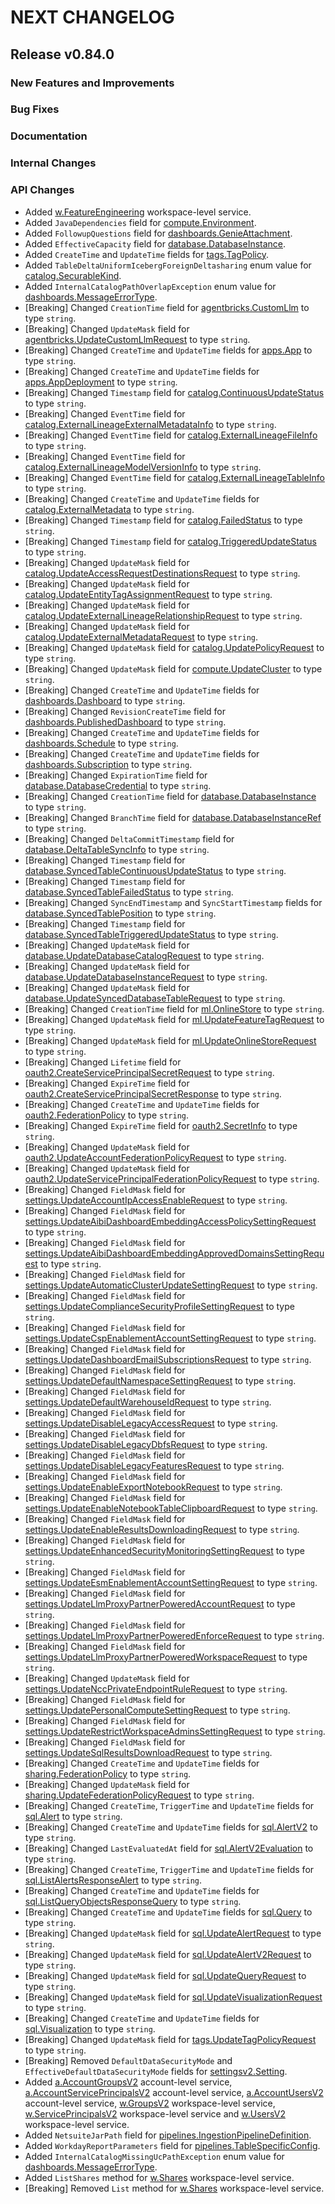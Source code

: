 # NEXT CHANGELOG

## Release v0.84.0

### New Features and Improvements

### Bug Fixes

### Documentation

### Internal Changes

### API Changes
* Added [w.FeatureEngineering](https://pkg.go.dev/github.com/databricks/databricks-sdk-go/service/ml#FeatureEngineeringAPI) workspace-level service.
* Added `JavaDependencies` field for [compute.Environment](https://pkg.go.dev/github.com/databricks/databricks-sdk-go/service/compute#Environment).
* Added `FollowupQuestions` field for [dashboards.GenieAttachment](https://pkg.go.dev/github.com/databricks/databricks-sdk-go/service/dashboards#GenieAttachment).
* Added `EffectiveCapacity` field for [database.DatabaseInstance](https://pkg.go.dev/github.com/databricks/databricks-sdk-go/service/database#DatabaseInstance).
* Added `CreateTime` and `UpdateTime` fields for [tags.TagPolicy](https://pkg.go.dev/github.com/databricks/databricks-sdk-go/service/tags#TagPolicy).
* Added `TableDeltaUniformIcebergForeignDeltasharing` enum value for [catalog.SecurableKind](https://pkg.go.dev/github.com/databricks/databricks-sdk-go/service/catalog#SecurableKind).
* Added `InternalCatalogPathOverlapException` enum value for [dashboards.MessageErrorType](https://pkg.go.dev/github.com/databricks/databricks-sdk-go/service/dashboards#MessageErrorType).
* [Breaking] Changed `CreationTime` field for [agentbricks.CustomLlm](https://pkg.go.dev/github.com/databricks/databricks-sdk-go/service/agentbricks#CustomLlm) to type `string`.
* [Breaking] Changed `UpdateMask` field for [agentbricks.UpdateCustomLlmRequest](https://pkg.go.dev/github.com/databricks/databricks-sdk-go/service/agentbricks#UpdateCustomLlmRequest) to type `string`.
* [Breaking] Changed `CreateTime` and `UpdateTime` fields for [apps.App](https://pkg.go.dev/github.com/databricks/databricks-sdk-go/service/apps#App) to type `string`.
* [Breaking] Changed `CreateTime` and `UpdateTime` fields for [apps.AppDeployment](https://pkg.go.dev/github.com/databricks/databricks-sdk-go/service/apps#AppDeployment) to type `string`.
* [Breaking] Changed `Timestamp` field for [catalog.ContinuousUpdateStatus](https://pkg.go.dev/github.com/databricks/databricks-sdk-go/service/catalog#ContinuousUpdateStatus) to type `string`.
* [Breaking] Changed `EventTime` field for [catalog.ExternalLineageExternalMetadataInfo](https://pkg.go.dev/github.com/databricks/databricks-sdk-go/service/catalog#ExternalLineageExternalMetadataInfo) to type `string`.
* [Breaking] Changed `EventTime` field for [catalog.ExternalLineageFileInfo](https://pkg.go.dev/github.com/databricks/databricks-sdk-go/service/catalog#ExternalLineageFileInfo) to type `string`.
* [Breaking] Changed `EventTime` field for [catalog.ExternalLineageModelVersionInfo](https://pkg.go.dev/github.com/databricks/databricks-sdk-go/service/catalog#ExternalLineageModelVersionInfo) to type `string`.
* [Breaking] Changed `EventTime` field for [catalog.ExternalLineageTableInfo](https://pkg.go.dev/github.com/databricks/databricks-sdk-go/service/catalog#ExternalLineageTableInfo) to type `string`.
* [Breaking] Changed `CreateTime` and `UpdateTime` fields for [catalog.ExternalMetadata](https://pkg.go.dev/github.com/databricks/databricks-sdk-go/service/catalog#ExternalMetadata) to type `string`.
* [Breaking] Changed `Timestamp` field for [catalog.FailedStatus](https://pkg.go.dev/github.com/databricks/databricks-sdk-go/service/catalog#FailedStatus) to type `string`.
* [Breaking] Changed `Timestamp` field for [catalog.TriggeredUpdateStatus](https://pkg.go.dev/github.com/databricks/databricks-sdk-go/service/catalog#TriggeredUpdateStatus) to type `string`.
* [Breaking] Changed `UpdateMask` field for [catalog.UpdateAccessRequestDestinationsRequest](https://pkg.go.dev/github.com/databricks/databricks-sdk-go/service/catalog#UpdateAccessRequestDestinationsRequest) to type `string`.
* [Breaking] Changed `UpdateMask` field for [catalog.UpdateEntityTagAssignmentRequest](https://pkg.go.dev/github.com/databricks/databricks-sdk-go/service/catalog#UpdateEntityTagAssignmentRequest) to type `string`.
* [Breaking] Changed `UpdateMask` field for [catalog.UpdateExternalLineageRelationshipRequest](https://pkg.go.dev/github.com/databricks/databricks-sdk-go/service/catalog#UpdateExternalLineageRelationshipRequest) to type `string`.
* [Breaking] Changed `UpdateMask` field for [catalog.UpdateExternalMetadataRequest](https://pkg.go.dev/github.com/databricks/databricks-sdk-go/service/catalog#UpdateExternalMetadataRequest) to type `string`.
* [Breaking] Changed `UpdateMask` field for [catalog.UpdatePolicyRequest](https://pkg.go.dev/github.com/databricks/databricks-sdk-go/service/catalog#UpdatePolicyRequest) to type `string`.
* [Breaking] Changed `UpdateMask` field for [compute.UpdateCluster](https://pkg.go.dev/github.com/databricks/databricks-sdk-go/service/compute#UpdateCluster) to type `string`.
* [Breaking] Changed `CreateTime` and `UpdateTime` fields for [dashboards.Dashboard](https://pkg.go.dev/github.com/databricks/databricks-sdk-go/service/dashboards#Dashboard) to type `string`.
* [Breaking] Changed `RevisionCreateTime` field for [dashboards.PublishedDashboard](https://pkg.go.dev/github.com/databricks/databricks-sdk-go/service/dashboards#PublishedDashboard) to type `string`.
* [Breaking] Changed `CreateTime` and `UpdateTime` fields for [dashboards.Schedule](https://pkg.go.dev/github.com/databricks/databricks-sdk-go/service/dashboards#Schedule) to type `string`.
* [Breaking] Changed `CreateTime` and `UpdateTime` fields for [dashboards.Subscription](https://pkg.go.dev/github.com/databricks/databricks-sdk-go/service/dashboards#Subscription) to type `string`.
* [Breaking] Changed `ExpirationTime` field for [database.DatabaseCredential](https://pkg.go.dev/github.com/databricks/databricks-sdk-go/service/database#DatabaseCredential) to type `string`.
* [Breaking] Changed `CreationTime` field for [database.DatabaseInstance](https://pkg.go.dev/github.com/databricks/databricks-sdk-go/service/database#DatabaseInstance) to type `string`.
* [Breaking] Changed `BranchTime` field for [database.DatabaseInstanceRef](https://pkg.go.dev/github.com/databricks/databricks-sdk-go/service/database#DatabaseInstanceRef) to type `string`.
* [Breaking] Changed `DeltaCommitTimestamp` field for [database.DeltaTableSyncInfo](https://pkg.go.dev/github.com/databricks/databricks-sdk-go/service/database#DeltaTableSyncInfo) to type `string`.
* [Breaking] Changed `Timestamp` field for [database.SyncedTableContinuousUpdateStatus](https://pkg.go.dev/github.com/databricks/databricks-sdk-go/service/database#SyncedTableContinuousUpdateStatus) to type `string`.
* [Breaking] Changed `Timestamp` field for [database.SyncedTableFailedStatus](https://pkg.go.dev/github.com/databricks/databricks-sdk-go/service/database#SyncedTableFailedStatus) to type `string`.
* [Breaking] Changed `SyncEndTimestamp` and `SyncStartTimestamp` fields for [database.SyncedTablePosition](https://pkg.go.dev/github.com/databricks/databricks-sdk-go/service/database#SyncedTablePosition) to type `string`.
* [Breaking] Changed `Timestamp` field for [database.SyncedTableTriggeredUpdateStatus](https://pkg.go.dev/github.com/databricks/databricks-sdk-go/service/database#SyncedTableTriggeredUpdateStatus) to type `string`.
* [Breaking] Changed `UpdateMask` field for [database.UpdateDatabaseCatalogRequest](https://pkg.go.dev/github.com/databricks/databricks-sdk-go/service/database#UpdateDatabaseCatalogRequest) to type `string`.
* [Breaking] Changed `UpdateMask` field for [database.UpdateDatabaseInstanceRequest](https://pkg.go.dev/github.com/databricks/databricks-sdk-go/service/database#UpdateDatabaseInstanceRequest) to type `string`.
* [Breaking] Changed `UpdateMask` field for [database.UpdateSyncedDatabaseTableRequest](https://pkg.go.dev/github.com/databricks/databricks-sdk-go/service/database#UpdateSyncedDatabaseTableRequest) to type `string`.
* [Breaking] Changed `CreationTime` field for [ml.OnlineStore](https://pkg.go.dev/github.com/databricks/databricks-sdk-go/service/ml#OnlineStore) to type `string`.
* [Breaking] Changed `UpdateMask` field for [ml.UpdateFeatureTagRequest](https://pkg.go.dev/github.com/databricks/databricks-sdk-go/service/ml#UpdateFeatureTagRequest) to type `string`.
* [Breaking] Changed `UpdateMask` field for [ml.UpdateOnlineStoreRequest](https://pkg.go.dev/github.com/databricks/databricks-sdk-go/service/ml#UpdateOnlineStoreRequest) to type `string`.
* [Breaking] Changed `Lifetime` field for [oauth2.CreateServicePrincipalSecretRequest](https://pkg.go.dev/github.com/databricks/databricks-sdk-go/service/oauth2#CreateServicePrincipalSecretRequest) to type `string`.
* [Breaking] Changed `ExpireTime` field for [oauth2.CreateServicePrincipalSecretResponse](https://pkg.go.dev/github.com/databricks/databricks-sdk-go/service/oauth2#CreateServicePrincipalSecretResponse) to type `string`.
* [Breaking] Changed `CreateTime` and `UpdateTime` fields for [oauth2.FederationPolicy](https://pkg.go.dev/github.com/databricks/databricks-sdk-go/service/oauth2#FederationPolicy) to type `string`.
* [Breaking] Changed `ExpireTime` field for [oauth2.SecretInfo](https://pkg.go.dev/github.com/databricks/databricks-sdk-go/service/oauth2#SecretInfo) to type `string`.
* [Breaking] Changed `UpdateMask` field for [oauth2.UpdateAccountFederationPolicyRequest](https://pkg.go.dev/github.com/databricks/databricks-sdk-go/service/oauth2#UpdateAccountFederationPolicyRequest) to type `string`.
* [Breaking] Changed `UpdateMask` field for [oauth2.UpdateServicePrincipalFederationPolicyRequest](https://pkg.go.dev/github.com/databricks/databricks-sdk-go/service/oauth2#UpdateServicePrincipalFederationPolicyRequest) to type `string`.
* [Breaking] Changed `FieldMask` field for [settings.UpdateAccountIpAccessEnableRequest](https://pkg.go.dev/github.com/databricks/databricks-sdk-go/service/settings#UpdateAccountIpAccessEnableRequest) to type `string`.
* [Breaking] Changed `FieldMask` field for [settings.UpdateAibiDashboardEmbeddingAccessPolicySettingRequest](https://pkg.go.dev/github.com/databricks/databricks-sdk-go/service/settings#UpdateAibiDashboardEmbeddingAccessPolicySettingRequest) to type `string`.
* [Breaking] Changed `FieldMask` field for [settings.UpdateAibiDashboardEmbeddingApprovedDomainsSettingRequest](https://pkg.go.dev/github.com/databricks/databricks-sdk-go/service/settings#UpdateAibiDashboardEmbeddingApprovedDomainsSettingRequest) to type `string`.
* [Breaking] Changed `FieldMask` field for [settings.UpdateAutomaticClusterUpdateSettingRequest](https://pkg.go.dev/github.com/databricks/databricks-sdk-go/service/settings#UpdateAutomaticClusterUpdateSettingRequest) to type `string`.
* [Breaking] Changed `FieldMask` field for [settings.UpdateComplianceSecurityProfileSettingRequest](https://pkg.go.dev/github.com/databricks/databricks-sdk-go/service/settings#UpdateComplianceSecurityProfileSettingRequest) to type `string`.
* [Breaking] Changed `FieldMask` field for [settings.UpdateCspEnablementAccountSettingRequest](https://pkg.go.dev/github.com/databricks/databricks-sdk-go/service/settings#UpdateCspEnablementAccountSettingRequest) to type `string`.
* [Breaking] Changed `FieldMask` field for [settings.UpdateDashboardEmailSubscriptionsRequest](https://pkg.go.dev/github.com/databricks/databricks-sdk-go/service/settings#UpdateDashboardEmailSubscriptionsRequest) to type `string`.
* [Breaking] Changed `FieldMask` field for [settings.UpdateDefaultNamespaceSettingRequest](https://pkg.go.dev/github.com/databricks/databricks-sdk-go/service/settings#UpdateDefaultNamespaceSettingRequest) to type `string`.
* [Breaking] Changed `FieldMask` field for [settings.UpdateDefaultWarehouseIdRequest](https://pkg.go.dev/github.com/databricks/databricks-sdk-go/service/settings#UpdateDefaultWarehouseIdRequest) to type `string`.
* [Breaking] Changed `FieldMask` field for [settings.UpdateDisableLegacyAccessRequest](https://pkg.go.dev/github.com/databricks/databricks-sdk-go/service/settings#UpdateDisableLegacyAccessRequest) to type `string`.
* [Breaking] Changed `FieldMask` field for [settings.UpdateDisableLegacyDbfsRequest](https://pkg.go.dev/github.com/databricks/databricks-sdk-go/service/settings#UpdateDisableLegacyDbfsRequest) to type `string`.
* [Breaking] Changed `FieldMask` field for [settings.UpdateDisableLegacyFeaturesRequest](https://pkg.go.dev/github.com/databricks/databricks-sdk-go/service/settings#UpdateDisableLegacyFeaturesRequest) to type `string`.
* [Breaking] Changed `FieldMask` field for [settings.UpdateEnableExportNotebookRequest](https://pkg.go.dev/github.com/databricks/databricks-sdk-go/service/settings#UpdateEnableExportNotebookRequest) to type `string`.
* [Breaking] Changed `FieldMask` field for [settings.UpdateEnableNotebookTableClipboardRequest](https://pkg.go.dev/github.com/databricks/databricks-sdk-go/service/settings#UpdateEnableNotebookTableClipboardRequest) to type `string`.
* [Breaking] Changed `FieldMask` field for [settings.UpdateEnableResultsDownloadingRequest](https://pkg.go.dev/github.com/databricks/databricks-sdk-go/service/settings#UpdateEnableResultsDownloadingRequest) to type `string`.
* [Breaking] Changed `FieldMask` field for [settings.UpdateEnhancedSecurityMonitoringSettingRequest](https://pkg.go.dev/github.com/databricks/databricks-sdk-go/service/settings#UpdateEnhancedSecurityMonitoringSettingRequest) to type `string`.
* [Breaking] Changed `FieldMask` field for [settings.UpdateEsmEnablementAccountSettingRequest](https://pkg.go.dev/github.com/databricks/databricks-sdk-go/service/settings#UpdateEsmEnablementAccountSettingRequest) to type `string`.
* [Breaking] Changed `FieldMask` field for [settings.UpdateLlmProxyPartnerPoweredAccountRequest](https://pkg.go.dev/github.com/databricks/databricks-sdk-go/service/settings#UpdateLlmProxyPartnerPoweredAccountRequest) to type `string`.
* [Breaking] Changed `FieldMask` field for [settings.UpdateLlmProxyPartnerPoweredEnforceRequest](https://pkg.go.dev/github.com/databricks/databricks-sdk-go/service/settings#UpdateLlmProxyPartnerPoweredEnforceRequest) to type `string`.
* [Breaking] Changed `FieldMask` field for [settings.UpdateLlmProxyPartnerPoweredWorkspaceRequest](https://pkg.go.dev/github.com/databricks/databricks-sdk-go/service/settings#UpdateLlmProxyPartnerPoweredWorkspaceRequest) to type `string`.
* [Breaking] Changed `UpdateMask` field for [settings.UpdateNccPrivateEndpointRuleRequest](https://pkg.go.dev/github.com/databricks/databricks-sdk-go/service/settings#UpdateNccPrivateEndpointRuleRequest) to type `string`.
* [Breaking] Changed `FieldMask` field for [settings.UpdatePersonalComputeSettingRequest](https://pkg.go.dev/github.com/databricks/databricks-sdk-go/service/settings#UpdatePersonalComputeSettingRequest) to type `string`.
* [Breaking] Changed `FieldMask` field for [settings.UpdateRestrictWorkspaceAdminsSettingRequest](https://pkg.go.dev/github.com/databricks/databricks-sdk-go/service/settings#UpdateRestrictWorkspaceAdminsSettingRequest) to type `string`.
* [Breaking] Changed `FieldMask` field for [settings.UpdateSqlResultsDownloadRequest](https://pkg.go.dev/github.com/databricks/databricks-sdk-go/service/settings#UpdateSqlResultsDownloadRequest) to type `string`.
* [Breaking] Changed `CreateTime` and `UpdateTime` fields for [sharing.FederationPolicy](https://pkg.go.dev/github.com/databricks/databricks-sdk-go/service/sharing#FederationPolicy) to type `string`.
* [Breaking] Changed `UpdateMask` field for [sharing.UpdateFederationPolicyRequest](https://pkg.go.dev/github.com/databricks/databricks-sdk-go/service/sharing#UpdateFederationPolicyRequest) to type `string`.
* [Breaking] Changed `CreateTime`, `TriggerTime` and `UpdateTime` fields for [sql.Alert](https://pkg.go.dev/github.com/databricks/databricks-sdk-go/service/sql#Alert) to type `string`.
* [Breaking] Changed `CreateTime` and `UpdateTime` fields for [sql.AlertV2](https://pkg.go.dev/github.com/databricks/databricks-sdk-go/service/sql#AlertV2) to type `string`.
* [Breaking] Changed `LastEvaluatedAt` field for [sql.AlertV2Evaluation](https://pkg.go.dev/github.com/databricks/databricks-sdk-go/service/sql#AlertV2Evaluation) to type `string`.
* [Breaking] Changed `CreateTime`, `TriggerTime` and `UpdateTime` fields for [sql.ListAlertsResponseAlert](https://pkg.go.dev/github.com/databricks/databricks-sdk-go/service/sql#ListAlertsResponseAlert) to type `string`.
* [Breaking] Changed `CreateTime` and `UpdateTime` fields for [sql.ListQueryObjectsResponseQuery](https://pkg.go.dev/github.com/databricks/databricks-sdk-go/service/sql#ListQueryObjectsResponseQuery) to type `string`.
* [Breaking] Changed `CreateTime` and `UpdateTime` fields for [sql.Query](https://pkg.go.dev/github.com/databricks/databricks-sdk-go/service/sql#Query) to type `string`.
* [Breaking] Changed `UpdateMask` field for [sql.UpdateAlertRequest](https://pkg.go.dev/github.com/databricks/databricks-sdk-go/service/sql#UpdateAlertRequest) to type `string`.
* [Breaking] Changed `UpdateMask` field for [sql.UpdateAlertV2Request](https://pkg.go.dev/github.com/databricks/databricks-sdk-go/service/sql#UpdateAlertV2Request) to type `string`.
* [Breaking] Changed `UpdateMask` field for [sql.UpdateQueryRequest](https://pkg.go.dev/github.com/databricks/databricks-sdk-go/service/sql#UpdateQueryRequest) to type `string`.
* [Breaking] Changed `UpdateMask` field for [sql.UpdateVisualizationRequest](https://pkg.go.dev/github.com/databricks/databricks-sdk-go/service/sql#UpdateVisualizationRequest) to type `string`.
* [Breaking] Changed `CreateTime` and `UpdateTime` fields for [sql.Visualization](https://pkg.go.dev/github.com/databricks/databricks-sdk-go/service/sql#Visualization) to type `string`.
* [Breaking] Changed `UpdateMask` field for [tags.UpdateTagPolicyRequest](https://pkg.go.dev/github.com/databricks/databricks-sdk-go/service/tags#UpdateTagPolicyRequest) to type `string`.
* [Breaking] Removed `DefaultDataSecurityMode` and `EffectiveDefaultDataSecurityMode` fields for [settingsv2.Setting](https://pkg.go.dev/github.com/databricks/databricks-sdk-go/service/settingsv2#Setting).
* Added [a.AccountGroupsV2](https://pkg.go.dev/github.com/databricks/databricks-sdk-go/service/iam#AccountGroupsV2API) account-level service, [a.AccountServicePrincipalsV2](https://pkg.go.dev/github.com/databricks/databricks-sdk-go/service/iam#AccountServicePrincipalsV2API) account-level service, [a.AccountUsersV2](https://pkg.go.dev/github.com/databricks/databricks-sdk-go/service/iam#AccountUsersV2API) account-level service, [w.GroupsV2](https://pkg.go.dev/github.com/databricks/databricks-sdk-go/service/iam#GroupsV2API) workspace-level service, [w.ServicePrincipalsV2](https://pkg.go.dev/github.com/databricks/databricks-sdk-go/service/iam#ServicePrincipalsV2API) workspace-level service and [w.UsersV2](https://pkg.go.dev/github.com/databricks/databricks-sdk-go/service/iam#UsersV2API) workspace-level service.
* Added `NetsuiteJarPath` field for [pipelines.IngestionPipelineDefinition](https://pkg.go.dev/github.com/databricks/databricks-sdk-go/service/pipelines#IngestionPipelineDefinition).
* Added `WorkdayReportParameters` field for [pipelines.TableSpecificConfig](https://pkg.go.dev/github.com/databricks/databricks-sdk-go/service/pipelines#TableSpecificConfig).
* Added `InternalCatalogMissingUcPathException` enum value for [dashboards.MessageErrorType](https://pkg.go.dev/github.com/databricks/databricks-sdk-go/service/dashboards#MessageErrorType).
* Added `ListShares` method for [w.Shares](https://pkg.go.dev/github.com/databricks/databricks-sdk-go/service/sharing#SharesAPI) workspace-level service.
* [Breaking] Removed `List` method for [w.Shares](https://pkg.go.dev/github.com/databricks/databricks-sdk-go/service/sharing#SharesAPI) workspace-level service.